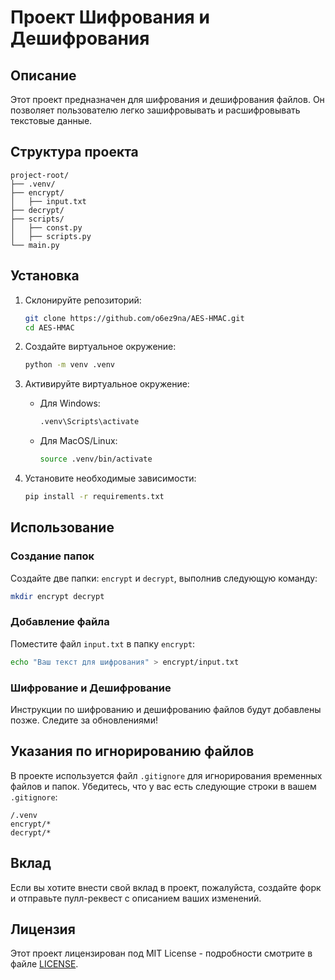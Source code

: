 # Проект Шифрования и Дешифрования

## Описание

Этот проект предназначен для шифрования и дешифрования файлов. Он позволяет пользователю легко зашифровывать и расшифровывать текстовые данные.

## Структура проекта

```
project-root/
├── .venv/
├── encrypt/
│   ├── input.txt
├── decrypt/
├── scripts/
│   ├── const.py
│   ├── scripts.py
└── main.py
```

## Установка

1. Склонируйте репозиторий:
   ```bash
   git clone https://github.com/o6ez9na/AES-HMAC.git
   cd AES-HMAC
   ```

2. Создайте виртуальное окружение:
   ```bash
   python -m venv .venv
   ```

3. Активируйте виртуальное окружение:
   - Для Windows:
     ```bash
     .venv\Scripts\activate
     ```
   - Для MacOS/Linux:
     ```bash
     source .venv/bin/activate
     ```

4. Установите необходимые зависимости:
   ```bash
   pip install -r requirements.txt
   ```

## Использование

### Создание папок

Создайте две папки: `encrypt` и `decrypt`, выполнив следующую команду:
```bash
mkdir encrypt decrypt
```

### Добавление файла

Поместите файл `input.txt` в папку `encrypt`:
```bash
echo "Ваш текст для шифрования" > encrypt/input.txt
```

### Шифрование и Дешифрование

Инструкции по шифрованию и дешифрованию файлов будут добавлены позже. Следите за обновлениями!

## Указания по игнорированию файлов

В проекте используется файл `.gitignore` для игнорирования временных файлов и папок. Убедитесь, что у вас есть следующие строки в вашем `.gitignore`:

```
/.venv
encrypt/*
decrypt/*
```

## Вклад

Если вы хотите внести свой вклад в проект, пожалуйста, создайте форк и отправьте пулл-реквест с описанием ваших изменений.

## Лицензия

Этот проект лицензирован под MIT License - подробности смотрите в файле [LICENSE](LICENSE).
